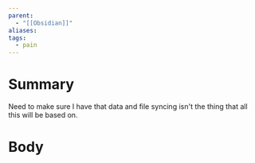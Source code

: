 ```yaml
---
parent:
  - "[[Obsidian]]"
aliases: 
tags:
  - pain
---
```

# Summary 
Need to make sure I have that data and file syncing isn't the thing that all this will be based on. 
# Body

